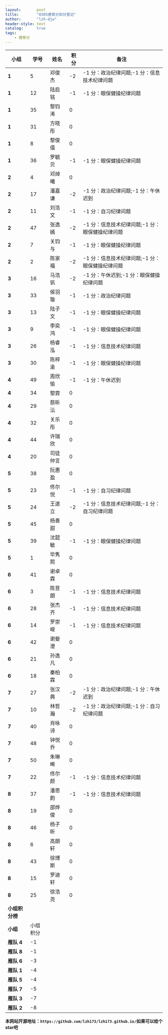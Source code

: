 ```yaml
---
layout:       post
title:        "0305德育分扣分登记"
author:       "lzh-djw"
header-style: text
catalog:      true
tags:
    - 德育分
---
```


 **小组**    | **学号** | **姓名** | **积分** | **备注**                      
-----------|--------|--------|--------|-----------------------------
 **1**     | 5      | 邓俊杰    | -2     | -1 分：政治纪律问题;-1 分：信息技术纪律问题   
 **1**     | 12     | 陆启铭    | -1     | -1 分：眼保健操纪律问题               
 **1**     | 35     | 黎钧浠    | 0      |                             
 **1**     | 31     | 方晓彤    | 0      |                             
 **1**     | 8      | 黎俊僖    | 0      |                             
 **1**     | 36     | 罗毓贝    | -1     | -1 分：眼保健操纪律问题               
 **2**     | 4      | 邓焯曦    | 0      |                             
 **2**     | 17     | 潘嘉谦    | -2     | -1 分：政治纪律问题;-1 分：午休迟到       
 **2**     | 11     | 刘浩文    | -1     | -1 分：自习纪律问题                 
 **2**     | 47     | 张逸嫣    | -2     | -1 分：信息技术纪律问题;-1 分：眼保健操纪律问题 
 **2**     | 7      | 关钧与    | -1     | -1 分：眼保健操纪律问题               
 **2**     | 2      | 陈家福    | -2     | -1 分：信息技术纪律问题;-1 分：眼保健操纪律问题 
 **3**     | 16     | 马浩钒    | -2     | -1 分：午休迟到;-1 分：眼保健操纪律问题     
 **3**     | 33     | 侯羽璇    | -1     | -1 分：政治纪律问题                 
 **3**     | 13     | 陆子文    | -1     | -1 分：眼保健操纪律问题               
 **3**     | 9      | 李奕鸿    | -1     | -1 分：眼保健操纪律问题               
 **3**     | 26     | 杨睿泓    | -1     | -1 分：信息技术纪律问题               
 **3**     | 30     | 陈梓渝    | -1     | -1 分：眼保健操纪律问题               
 **4**     | 49     | 周欣愉    | -1     | -1 分：午休迟到                   
 **4**     | 34     | 黎霏     | 0      |                             
 **4**     | 29     | 蔡昕沄    | 0      |                             
 **4**     | 32     | 关乐彤    | 0      |                             
 **4**     | 44     | 许瑞欣    | 0      |                             
 **4**     | 20     | 司徒仲言   | 0      |                             
 **5**     | 38     | 阮惠盈    | 0      |                             
 **5**     | 23     | 佟尔悦    | -1     | -1 分：自习纪律问题                 
 **5**     | 24     | 王遂立    | -2     | -1 分：信息技术纪律问题;-1 分：自习纪律问题   
 **5**     | 45     | 杨善甜    | 0      |                             
 **5**     | 39     | 沈懿敏    | -1     | -1 分：眼保健操纪律问题               
 **5**     | 1      | 毕隽熙    | 0      |                             
 **6**     | 41     | 谢卓霖    | 0      |                             
 **6**     | 3      | 陈昱朗    | -1     | -1 分：信息技术纪律问题               
 **6**     | 28     | 张杰齐    | -1     | -1 分：信息技术纪律问题               
 **6**     | 14     | 罗崇峻    | -1     | -1 分：信息技术纪律问题               
 **6**     | 42     | 谢姕澄    | 0      |                             
 **6**     | 21     | 孙逸凡    | 0      |                             
 **6**     | 18     | 秦柏霖    | 0      |                             
 **7**     | 27     | 张汉典    | -2     | -1 分：政治纪律问题;-1 分：午休迟到       
 **7**     | 10     | 林哲瀚    | -2     | -1 分：政治纪律问题;-1 分：自习纪律问题     
 **7**     | 40     | 肖咏诗    | 0      |                             
 **7**     | 48     | 钟悦乔    | 0      |                             
 **7**     | 50     | 朱琳晞    | 0      |                             
 **7**     | 22     | 佟尔颜    | -1     | -1 分：信息技术纪律问题               
 **8**     | 37     | 潘思韵    | -1     | -1 分：信息技术纪律问题               
 **8**     | 19     | 邵烨俊    | 0      |                             
 **8**     | 46     | 杨子昕    | 0      |                             
 **8**     | 6      | 高朗轩    | 0      |                             
 **8**     | 43     | 徐博斯    | 0      |                             
 **8**     | 15     | 罗迪轩    | 0      |                             
 **8**     | 25     | 徐浩尧    | 0      |                             
 **小组积分榜** |        |        |        |                             
 **小组**    | 小组积分   |        |        |                             
 **雁队 4**  | -1     |        |        |                             
 **雁队 8**  | -1     |        |        |                             
 **雁队 6**  | -3     |        |        |                             
 **雁队 1**  | -4     |        |        |                             
 **雁队 5**  | -4     |        |        |                             
 **雁队 7**  | -5     |        |        |                             
 **雁队 3**  | -7     |        |        |                             
 **雁队 2**  | -8     |        |        |                             





**本网站开源地址：`https://github.com/lzh173/lzh173.github.io/`如果可以给个star吧**
